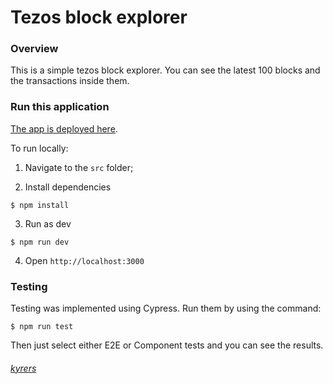 # Tezos block explorer

### Overview

This is a simple tezos block explorer.
You can see the latest 100 blocks and the transactions inside them.

### Run this application

[The app is deployed here](https://tezos-block-explorer.vercel.app).

To run locally:

1. Navigate to the `src` folder;

2. Install dependencies

```
$ npm install
```

3. Run as dev

```
$ npm run dev
```

4. Open `http://localhost:3000`


### Testing

Testing was implemented using Cypress. Run them by using the command:

```
$ npm run test
```

Then just select either E2E or Component tests and you can see the results.

###### [kyrers](https://twitter.com/kyre_rs)
